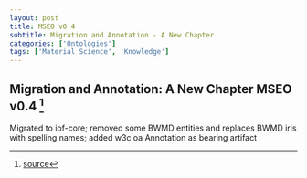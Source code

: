 ```yaml
---
layout: post
title: MSEO v0.4
subtitle: Migration and Annotation - A New Chapter
categories: ['Ontologies']
tags: ['Material Science', 'Knowledge']
---
```


## Migration and Annotation: A New Chapter MSEO v0.4 [^fn1]

Migrated to iof-core; removed some BWMD entities and replaces BWMD iris with spelling names; added w3c oa Annotation as bearing artifact

[^fn1]: [source](https://github.com/Mat-O-Lab/MSEO/compare/v0.3...v0.4)